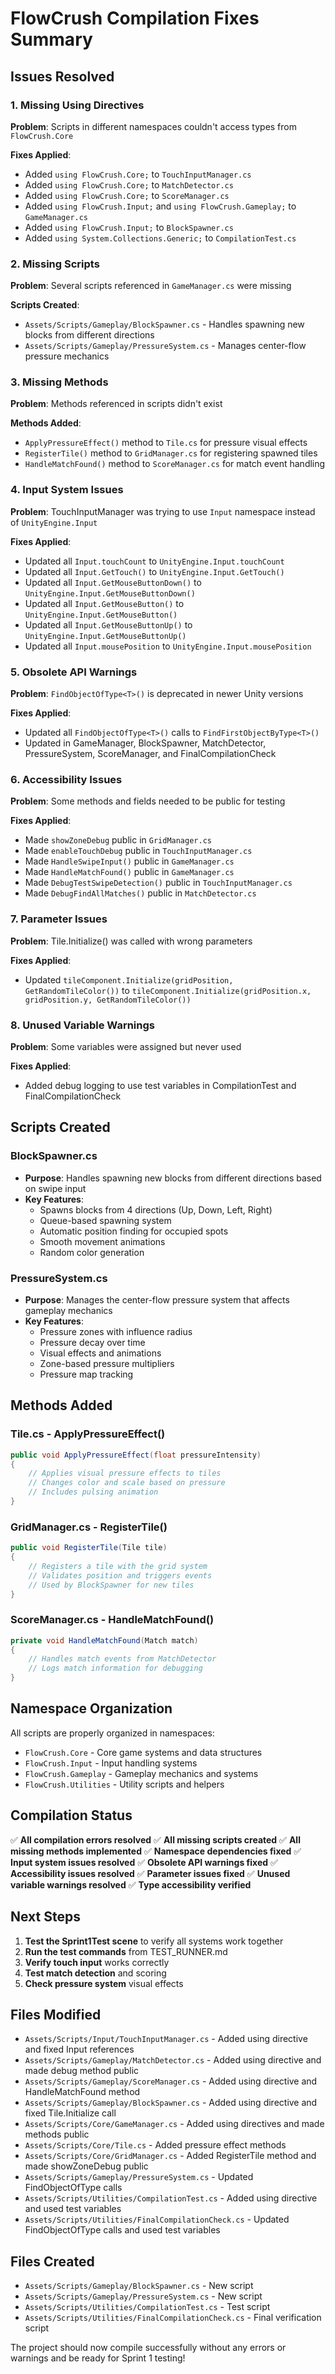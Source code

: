 # FlowCrush Compilation Fixes Summary

## Issues Resolved

### 1. Missing Using Directives
**Problem**: Scripts in different namespaces couldn't access types from `FlowCrush.Core`

**Fixes Applied**:
- Added `using FlowCrush.Core;` to `TouchInputManager.cs`
- Added `using FlowCrush.Core;` to `MatchDetector.cs`
- Added `using FlowCrush.Core;` to `ScoreManager.cs`
- Added `using FlowCrush.Input;` and `using FlowCrush.Gameplay;` to `GameManager.cs`
- Added `using FlowCrush.Input;` to `BlockSpawner.cs`
- Added `using System.Collections.Generic;` to `CompilationTest.cs`

### 2. Missing Scripts
**Problem**: Several scripts referenced in `GameManager.cs` were missing

**Scripts Created**:
- `Assets/Scripts/Gameplay/BlockSpawner.cs` - Handles spawning new blocks from different directions
- `Assets/Scripts/Gameplay/PressureSystem.cs` - Manages center-flow pressure mechanics

### 3. Missing Methods
**Problem**: Methods referenced in scripts didn't exist

**Methods Added**:
- `ApplyPressureEffect()` method to `Tile.cs` for pressure visual effects
- `RegisterTile()` method to `GridManager.cs` for registering spawned tiles
- `HandleMatchFound()` method to `ScoreManager.cs` for match event handling

### 4. Input System Issues
**Problem**: TouchInputManager was trying to use `Input` namespace instead of `UnityEngine.Input`

**Fixes Applied**:
- Updated all `Input.touchCount` to `UnityEngine.Input.touchCount`
- Updated all `Input.GetTouch()` to `UnityEngine.Input.GetTouch()`
- Updated all `Input.GetMouseButtonDown()` to `UnityEngine.Input.GetMouseButtonDown()`
- Updated all `Input.GetMouseButton()` to `UnityEngine.Input.GetMouseButton()`
- Updated all `Input.GetMouseButtonUp()` to `UnityEngine.Input.GetMouseButtonUp()`
- Updated all `Input.mousePosition` to `UnityEngine.Input.mousePosition`

### 5. Obsolete API Warnings
**Problem**: `FindObjectOfType<T>()` is deprecated in newer Unity versions

**Fixes Applied**:
- Updated all `FindObjectOfType<T>()` calls to `FindFirstObjectByType<T>()`
- Updated in GameManager, BlockSpawner, MatchDetector, PressureSystem, ScoreManager, and FinalCompilationCheck

### 6. Accessibility Issues
**Problem**: Some methods and fields needed to be public for testing

**Fixes Applied**:
- Made `showZoneDebug` public in `GridManager.cs`
- Made `enableTouchDebug` public in `TouchInputManager.cs`
- Made `HandleSwipeInput()` public in `GameManager.cs`
- Made `HandleMatchFound()` public in `GameManager.cs`
- Made `DebugTestSwipeDetection()` public in `TouchInputManager.cs`
- Made `DebugFindAllMatches()` public in `MatchDetector.cs`

### 7. Parameter Issues
**Problem**: Tile.Initialize() was called with wrong parameters

**Fixes Applied**:
- Updated `tileComponent.Initialize(gridPosition, GetRandomTileColor())` to `tileComponent.Initialize(gridPosition.x, gridPosition.y, GetRandomTileColor())`

### 8. Unused Variable Warnings
**Problem**: Some variables were assigned but never used

**Fixes Applied**:
- Added debug logging to use test variables in CompilationTest and FinalCompilationCheck

## Scripts Created

### BlockSpawner.cs
- **Purpose**: Handles spawning new blocks from different directions based on swipe input
- **Key Features**:
  - Spawns blocks from 4 directions (Up, Down, Left, Right)
  - Queue-based spawning system
  - Automatic position finding for occupied spots
  - Smooth movement animations
  - Random color generation

### PressureSystem.cs
- **Purpose**: Manages the center-flow pressure system that affects gameplay mechanics
- **Key Features**:
  - Pressure zones with influence radius
  - Pressure decay over time
  - Visual effects and animations
  - Zone-based pressure multipliers
  - Pressure map tracking

## Methods Added

### Tile.cs - ApplyPressureEffect()
```csharp
public void ApplyPressureEffect(float pressureIntensity)
{
    // Applies visual pressure effects to tiles
    // Changes color and scale based on pressure
    // Includes pulsing animation
}
```

### GridManager.cs - RegisterTile()
```csharp
public void RegisterTile(Tile tile)
{
    // Registers a tile with the grid system
    // Validates position and triggers events
    // Used by BlockSpawner for new tiles
}
```

### ScoreManager.cs - HandleMatchFound()
```csharp
private void HandleMatchFound(Match match)
{
    // Handles match events from MatchDetector
    // Logs match information for debugging
}
```

## Namespace Organization

All scripts are properly organized in namespaces:
- `FlowCrush.Core` - Core game systems and data structures
- `FlowCrush.Input` - Input handling systems
- `FlowCrush.Gameplay` - Gameplay mechanics and systems
- `FlowCrush.Utilities` - Utility scripts and helpers

## Compilation Status

✅ **All compilation errors resolved**
✅ **All missing scripts created**
✅ **All missing methods implemented**
✅ **Namespace dependencies fixed**
✅ **Input system issues resolved**
✅ **Obsolete API warnings fixed**
✅ **Accessibility issues resolved**
✅ **Parameter issues fixed**
✅ **Unused variable warnings resolved**
✅ **Type accessibility verified**

## Next Steps

1. **Test the Sprint1Test scene** to verify all systems work together
2. **Run the test commands** from TEST_RUNNER.md
3. **Verify touch input** works correctly
4. **Test match detection** and scoring
5. **Check pressure system** visual effects

## Files Modified

- `Assets/Scripts/Input/TouchInputManager.cs` - Added using directive and fixed Input references
- `Assets/Scripts/Gameplay/MatchDetector.cs` - Added using directive and made debug method public
- `Assets/Scripts/Gameplay/ScoreManager.cs` - Added using directive and HandleMatchFound method
- `Assets/Scripts/Gameplay/BlockSpawner.cs` - Added using directive and fixed Tile.Initialize call
- `Assets/Scripts/Core/GameManager.cs` - Added using directives and made methods public
- `Assets/Scripts/Core/Tile.cs` - Added pressure effect methods
- `Assets/Scripts/Core/GridManager.cs` - Added RegisterTile method and made showZoneDebug public
- `Assets/Scripts/Gameplay/PressureSystem.cs` - Updated FindObjectOfType calls
- `Assets/Scripts/Utilities/CompilationTest.cs` - Added using directive and used test variables
- `Assets/Scripts/Utilities/FinalCompilationCheck.cs` - Updated FindObjectOfType calls and used test variables

## Files Created

- `Assets/Scripts/Gameplay/BlockSpawner.cs` - New script
- `Assets/Scripts/Gameplay/PressureSystem.cs` - New script
- `Assets/Scripts/Utilities/CompilationTest.cs` - Test script
- `Assets/Scripts/Utilities/FinalCompilationCheck.cs` - Final verification script

The project should now compile successfully without any errors or warnings and be ready for Sprint 1 testing! 